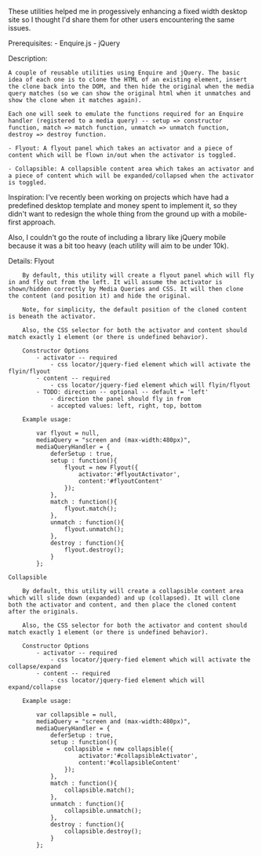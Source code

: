 These utilities helped me in progessively enhancing a fixed width desktop site so I thought I'd share them for other users encountering the same issues.

Prerequisites:
	- Enquire.js
	- jQuery

Description: 
	
	A couple of reusable utilities using Enquire and jQuery. The basic idea of each one is to clone the HTML of an existing element, insert the clone back into the DOM, and then hide the original when the media query matches (so we can show the original html when it unmatches and show the clone when it matches again). 

	Each one will seek to emulate the functions required for an Enquire handler (registered to a media query) -- setup => constructor function, match => match function, unmatch => unmatch function, destroy => destroy function.
	
	- Flyout: A flyout panel which takes an activator and a piece of content which will be flown in/out when the activator is toggled.
	
	- Collapsible: A collapsible content area which takes an activator and a piece of content which will be expanded/collapsed when the activator is toggled.

Inspiration: I've recently been working on projects which have had a predefined desktop template and money spent to implement it, so they didn't want to redesign the whole thing from the ground up with a mobile-first approach. 

Also, I couldn't go the route of including a library like jQuery mobile because it was a bit too heavy (each utility will aim to be under 10k). 

Details:
	Flyout

		By default, this utility will create a flyout panel which will fly in and fly out from the left. It will assume the activator is shown/hidden correctly by Media Queries and CSS. It will then clone the content (and position it) and hide the original.

		Note, for simplicity, the default position of the cloned content is beneath the activator.

		Also, the CSS selector for both the activator and content should match exactly 1 element (or there is undefined behavior).

		Constructor Options
			- activator -- required 
				- css locator/jquery-fied element which will activate the flyin/flyout
			- content -- required 
				- css locator/jquery-fied element which will flyin/flyout
			- TODO: direction -- optional -- default = 'left'
				- direction the panel should fly in from
				- accepted values: left, right, top, bottom

		Example usage:

			var flyout = null,
			mediaQuery = "screen and (max-width:480px)", 
			mediaQueryHandler = {
				deferSetup : true,
				setup : function(){
					flyout = new Flyout({ 
						activator:'#flyoutActivator',
						content:'#flyoutContent'
					});
				},
				match : function(){
					flyout.match();
				},
				unmatch : function(){
					flyout.unmatch();
				},
				destroy : function(){
					flyout.destroy();
				}
			};

	Collapsible

		By default, this utility will create a collapsible content area which will slide down (expanded) and up (collapsed). It will clone both the activator and content, and then place the cloned content after the originals.

		Also, the CSS selector for both the activator and content should match exactly 1 element (or there is undefined behavior).

		Constructor Options
			- activator -- required 
				- css locator/jquery-fied element which will activate the collapse/expand
			- content -- required 
				- css locator/jquery-fied element which will expand/collapse

		Example usage:

			var collapsible = null,
			mediaQuery = "screen and (max-width:480px)", 
			mediaQueryHandler = {
				deferSetup : true,
				setup : function(){
					collapsible = new collapsible({ 
						activator:'#collapsibleActivator',
						content:'#collapsibleContent'
					});
				},
				match : function(){
					collapsible.match();
				},
				unmatch : function(){
					collapsible.unmatch();
				},
				destroy : function(){
					collapsible.destroy();
				}
			};